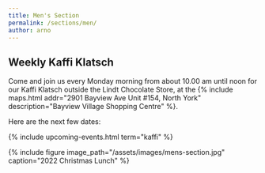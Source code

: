 ```yaml
---
title: Men's Section
permalink: /sections/men/
author: arno
---
```


## Weekly Kaffi Klatsch

Come and join us every Monday morning from about 10.00 am until noon for our
Kaffi Klatsch outside the Lindt Chocolate Store, at the {% include maps.html
addr="2901 Bayview Ave Unit #154, North York" description="Bayview Village
Shopping Centre" %}.

Here are the next few dates:

{% include upcoming-events.html term="kaffi" %}

{% include figure image_path="/assets/images/mens-section.jpg" caption="2022
Christmas Lunch" %}
